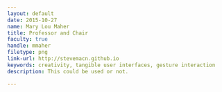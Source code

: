 ```yaml
---
layout: default
date: 2015-10-27
name: Mary Lou Maher
title: Professor and Chair
faculty: true
handle: mmaher
filetype: png
link-url: http://stevemacn.github.io 
keywords: creativity, tangible user interfaces, gesture interaction
description: This could be used or not. 

---
```


